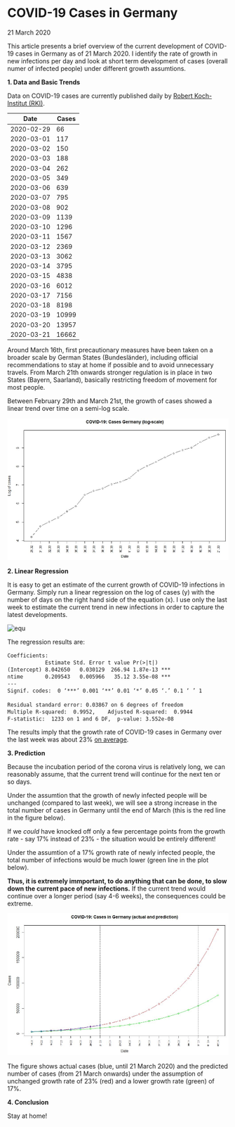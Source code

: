 # COVID-19 Cases in Germany

21 March 2020

This article presents a brief overview of the current development of COVID-19 cases in Germany as of 21 March 2020. I identify the rate of growth in new infections per day and look at short term development of cases (overall numer of infected people) under different growth assumtions.

**1. Data and Basic Trends**

Data on COVID-19 cases are currently published daily by [Robert Koch-Institut (RKI)](https://www.rki.de/DE/Content/InfAZ/N/Neuartiges_Coronavirus/Fallzahlen.html).


|Date| Cases| 
|---|---|
|  2020-02-29  |     66|
|  2020-03-01  |    117|
|  2020-03-02   |   150|
|  2020-03-03    |  188|
|  2020-03-04   |   262|
|  2020-03-05   |   349|
|  2020-03-06   |   639|
|  2020-03-07   |   795|
|  2020-03-08   |   902|
| 2020-03-09    | 1139|
| 2020-03-10    | 1296|
| 2020-03-11    | 1567|
| 2020-03-12|     2369|
| 2020-03-13|     3062|
| 2020-03-14|     3795|
| 2020-03-15|     4838|
| 2020-03-16|     6012|
| 2020-03-17|     7156|
| 2020-03-18|     8198|
| 2020-03-19|    10999|
| 2020-03-20|    13957|
| 2020-03-21|    16662|

Around March 16th, first precautionary measures have been taken on a broader scale by German States (Bundesländer), including official recommendations to stay at home if possible and to avoid unnecessary travels. From March 21th onwards stronger regulation is in place in two States (Bayern, Saarland), basically restricting freedom of movement for most people.

Between February 29th and March 21st, the growth of cases showed a linear trend over time on a semi-log scale.


![trend](2020_03_21_covid19_log_and_trend_germany.JPG)


**2. Linear Regression**

It is easy to get an estimate of the current growth of COVID-19 infections in Germany. Simply run a linear regression on the log of cases (y) with the number of days on the right hand side of the equation (x). I use only the last week to estimate the current trend in new infections in order to capture the latest developments.

![equ](https://latex.codecogs.com/gif.latex?log(y)=\beta_0&space;&plus;&space;\beta_1&space;x&space;&plus;&space;u.)

The regression results are:

```
Coefficients:
            Estimate Std. Error t value Pr(>|t|)    
(Intercept) 8.042650   0.030129  266.94 1.87e-13 ***
ntime       0.209543   0.005966   35.12 3.55e-08 ***
---
Signif. codes:  0 ‘***’ 0.001 ‘**’ 0.01 ‘*’ 0.05 ‘.’ 0.1 ‘ ’ 1

Residual standard error: 0.03867 on 6 degrees of freedom
Multiple R-squared:  0.9952,	Adjusted R-squared:  0.9944 
F-statistic:  1233 on 1 and 6 DF,  p-value: 3.552e-08
```

The results imply that the growth rate of COVID-19 cases in Germany over the last week was about 23% [on average](https://www.uni-regensburg.de/wirtschaftswissenschaften/vwl-tschernig/medien/mitarbeiter/rameseder/interpretation.pdf).


**3. Prediction**

Because the incubation period of the corona virus is relatively long, we can reasonably assume, that the current trend will continue for the next ten or so days.

Under the assumtion that the growth of newly infected people will be unchanged (compared to last week), we will see a strong increase in the total number of cases in Germany until the end of March (this is the red line in the figure below). 

If we *could* have knocked off only a few percentage points from the growth rate - say 17% instead of 23% - the situation would be entirely different!

Under the assumtion of a 17% growth rate of newly infected people, the total number of infections would be much lower (green line in the plot below).

**Thus, it is extremely immportant, to do anything that can be done, to slow down the current pace of new infections.** If the current trend would continue over a longer period (say 4-6 weeks), the consequences could be extreme.

![pred](2020_03_21_covid19_prediction_germany.JPG)

The figure shows actual cases (blue, until 21 March 2020) and the predicted number of cases (from 21 March onwards) under the assumption of unchanged growth rate of 23% (red) and a lower growth rate (green) of 17%.

**4. Conclusion**

Stay at home!
